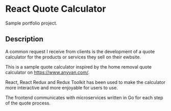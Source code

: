 # React Quote Calculator
Sample portfolio project.

## Description
A common request I receive from clients is the development of a quote calculator for the products or services they sell on their ewbsite.

This is a sample quote calculator inspired by the home removal quote calculator on https://www.anyvan.com/.

React, React Redux and Redux Toolkit has been used to make the calculator more interactive and more enjoyable for users to use.

The frontend communicates with microservices written in Go for each step of the quote process.
